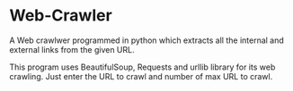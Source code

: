 # Web-Crawler
A Web crawlwer programmed in python which extracts all the internal and external links from the given URL.

This program uses BeautifulSoup, Requests and urllib library for its web crawling.
Just enter the URL to crawl and number of max URL to crawl.
